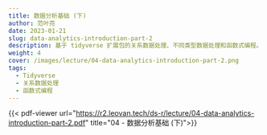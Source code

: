 ```yaml
---
title: 数据分析基础 (下)
author: 范叶亮
date: 2023-01-21
slug: data-analytics-introduction-part-2
description: 基于 tidyverse 扩展包的关系数据处理、不同类型数据处理和函数式编程。
weight: 4
cover: /images/lecture/04-data-analytics-introduction-part-2.png
tags:
  - Tidyverse
  - 关系数据处理
  - 函数式编程
---
```


{{< pdf-viewer url="https://r2.leovan.tech/ds-r/lecture/04-data-analytics-introduction-part-2.pdf" title="04 - 数据分析基础 (下)">}}
